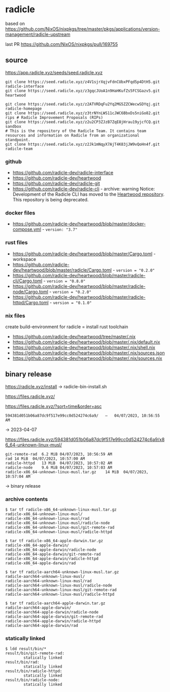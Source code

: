 # radicle

based on https://github.com/NixOS/nixpkgs/tree/master/pkgs/applications/version-management/radicle-upstream

last PR https://github.com/NixOS/nixpkgs/pull/169755

## source

https://app.radicle.xyz/seeds/seed.radicle.xyz

```
git clone https://seed.radicle.xyz/z4V1sjrXqjvFdnCUbxPFqd5p4DtH5.git radicle-interface
git clone https://seed.radicle.xyz/z3gqcJUoA1n9HaHKufZs5FCSGazv5.git heartwood
```

```
git clone https://seed.radicle.xyz/z2ATVRDqFu2Yq2MG5ZZCWecwSDYqj.git radicle-homepage
git clone https://seed.radicle.xyz/z3trNYnLWS11cJWC6BbxDs5niGo82.git rips # Radicle Improvement Proposals (RIPs)
git clone https://seed.radicle.xyz/z2u2CP3ZJzB7ZqE8jHrau19yjcfCQ.git sandbox
# This is the repository of the Radicle Team. It contains team resources and information on Radicle from an organizational standpoint.
git clone https://seed.radicle.xyz/z2Jk1mNqyX7AjT4K83jJW9vQoHn4f.git radicle-team
```

### github

- https://github.com/radicle-dev/radicle-interface
- https://github.com/radicle-dev/heartwood
- https://github.com/radicle-dev/radicle-git
- https://github.com/radicle-dev/radicle-cli - archive: warning Notice: Development of the Radicle CLI has moved to the [Heartwood repository](https://github.com/radicle-dev/heartwood). This repository is being deprecated.

### docker files

- https://github.com/radicle-dev/heartwood/blob/master/docker-compose.yml - `version: "3.7"`

### rust files

- https://github.com/radicle-dev/heartwood/blob/master/Cargo.toml - workspace
- https://github.com/radicle-dev/heartwood/blob/master/radicle/Cargo.toml - `version = "0.2.0"`
- https://github.com/radicle-dev/heartwood/blob/master/radicle-cli/Cargo.toml - `version = "0.8.0"`
- https://github.com/radicle-dev/heartwood/blob/master/radicle-node/Cargo.toml - `version = "0.2.0"`
- https://github.com/radicle-dev/heartwood/blob/master/radicle-httpd/Cargo.toml - `version = "0.1.0"`

### nix files

create build-environment for radicle = install rust toolchain

- https://github.com/radicle-dev/heartwood/tree/master/.nix
- https://github.com/radicle-dev/heartwood/blob/master/.nix/default.nix
- https://github.com/radicle-dev/heartwood/blob/master/.nix/shell.nix
- https://github.com/radicle-dev/heartwood/blob/master/.nix/sources.json
- https://github.com/radicle-dev/heartwood/blob/master/.nix/sources.nix

## binary release

https://radicle.xyz/install &rarr; radicle-bin-install.sh

https://files.radicle.xyz/

https://files.radicle.xyz/?sort=time&order=asc

```
594381d051b06a87dc9f517e99cc0d524274c6a9/	—	04/07/2023, 10:56:55 AM
```

&rarr; 2023-04-07

https://files.radicle.xyz/594381d051b06a87dc9f517e99cc0d524274c6a9/x86_64-unknown-linux-musl/

```
git-remote-rad	6.2 MiB	04/07/2023, 10:56:59 AM	
rad	14 MiB	04/07/2023, 10:57:00 AM	
radicle-httpd	13 MiB	04/07/2023, 10:57:02 AM	
radicle-node	9.6 MiB	04/07/2023, 10:57:03 AM	
radicle-x86_64-unknown-linux-musl.tar.gz	14 MiB	04/07/2023, 10:57:04 AM	
```

&rarr; binary release

### archive contents

```
$ tar tf radicle-x86_64-unknown-linux-musl.tar.gz 
radicle-x86_64-unknown-linux-musl/
radicle-x86_64-unknown-linux-musl/rad
radicle-x86_64-unknown-linux-musl/radicle-node
radicle-x86_64-unknown-linux-musl/git-remote-rad
radicle-x86_64-unknown-linux-musl/radicle-httpd
```

```
$ tar tf radicle-x86_64-apple-darwin.tar.gz
radicle-x86_64-apple-darwin/
radicle-x86_64-apple-darwin/radicle-node
radicle-x86_64-apple-darwin/git-remote-rad
radicle-x86_64-apple-darwin/radicle-httpd
radicle-x86_64-apple-darwin/rad
```

```
$ tar tf radicle-aarch64-unknown-linux-musl.tar.gz
radicle-aarch64-unknown-linux-musl/
radicle-aarch64-unknown-linux-musl/rad
radicle-aarch64-unknown-linux-musl/radicle-node
radicle-aarch64-unknown-linux-musl/git-remote-rad
radicle-aarch64-unknown-linux-musl/radicle-httpd
```

```
$ tar tf radicle-aarch64-apple-darwin.tar.gz
radicle-aarch64-apple-darwin/
radicle-aarch64-apple-darwin/radicle-node
radicle-aarch64-apple-darwin/git-remote-rad
radicle-aarch64-apple-darwin/radicle-httpd
radicle-aarch64-apple-darwin/rad
```

### statically linked

```
$ ldd result/bin/*
result/bin/git-remote-rad:
        statically linked
result/bin/rad:
        statically linked
result/bin/radicle-httpd:
        statically linked
result/bin/radicle-node:
        statically linked
```
